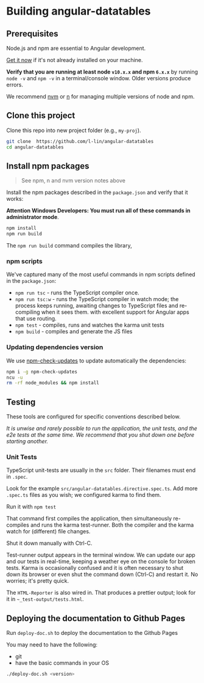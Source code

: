 # Building angular-datatables

## Prerequisites

Node.js and npm are essential to Angular development.

[Get it now](https://docs.npmjs.com/getting-started/installing-node) if it's not already installed on your machine.

**Verify that you are running at least node `v10.x.x` and npm `6.x.x`**
by running `node -v` and `npm -v` in a terminal/console window.
Older versions produce errors.

We recommend [nvm](https://github.com/creationix/nvm) or [n](https://github.com/tj/n) for managing multiple versions of node and npm.

## Clone this project

Clone this repo into new project folder (e.g., `my-proj`).

```bash
git clone  https://github.com/l-lin/angular-datatables
cd angular-datatables
```

## Install npm packages

> See npm, n and nvm version notes above

Install the npm packages described in the `package.json` and verify that it works:

**Attention Windows Developers:  You must run all of these commands in administrator mode**.

```bash
npm install
npm run build
```

The `npm run build` command compiles the library,

### npm scripts

We've captured many of the most useful commands in npm scripts defined in the `package.json`:

- `npm run tsc` - runs the TypeScript compiler once.
- `npm run tsc:w` - runs the TypeScript compiler in watch mode; the process keeps running, awaiting changes to TypeScript files and re-compiling when it sees them.
with excellent support for Angular apps that use routing.
- `npm test` - compiles, runs and watches the karma unit tests
- `npm build` - compiles and generate the JS files

### Updating dependencies version

We use [npm-check-updates](https://www.npmjs.org/package/npm-check-updates) to update automatically the dependencies:

```bash
npm i -g npm-check-updates
ncu -u
rm -rf node_modules && npm install
```

## Testing

These tools are configured for specific conventions described below.

*It is unwise and rarely possible to run the application, the unit tests, and the e2e tests at the same time.
We recommend that you shut down one before starting another.*

### Unit Tests

TypeScript unit-tests are usually in the `src` folder. Their filenames must end in `.spec`.

Look for the example `src/angular-datatables.directive.spec.ts`.
Add more `.spec.ts` files as you wish; we configured karma to find them.

Run it with `npm test`

That command first compiles the application, then simultaneously re-compiles and runs the karma test-runner.
Both the compiler and the karma watch for (different) file changes.

Shut it down manually with Ctrl-C.

Test-runner output appears in the terminal window.
We can update our app and our tests in real-time, keeping a weather eye on the console for broken tests.
Karma is occasionally confused and it is often necessary to shut down its browser or even shut the command down (Ctrl-C) and
restart it. No worries; it's pretty quick.

The `HTML-Reporter` is also wired in. That produces a prettier output; look for it in `~_test-output/tests.html`.

## Deploying the documentation to Github Pages

Run `deploy-doc.sh` to deploy the documentation to the Github Pages

You may need to have the following:

- git
- have the basic commands in your OS

```bash
./deploy-doc.sh <version>
```
